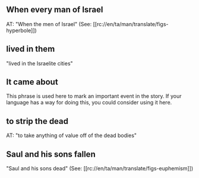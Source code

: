 ## When every man of Israel ##

AT: "When the men of Israel" (See: [[rc://en/ta/man/translate/figs-hyperbole]])

## lived in them ##

"lived in the Israelite cities"

## It came about ##

This phrase is used here to mark an important event in the story. If your language has a way for doing this, you could consider using it here.

## to strip the dead ##

AT: "to take anything of value off of the dead bodies"

## Saul and his sons fallen ##

"Saul and his sons dead" (See: [[rc://en/ta/man/translate/figs-euphemism]])